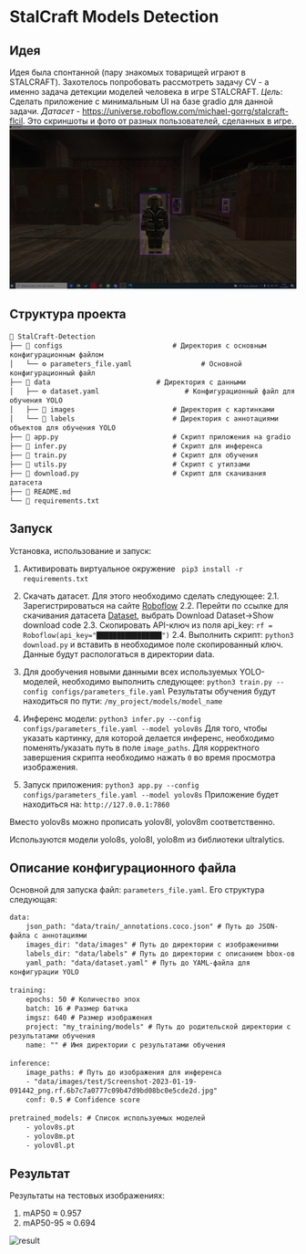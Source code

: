 
# StalCraft Models Detection

## Идея
Идея была спонтанной (пару знакомых товарищей играют в STALCRAFT). Захотелось попробовать рассмотреть задачу CV - а именно задача детекции моделей человека в игре STALCRAFT. 
*Цель*:  Сделать приложение с минимальным UI на базе gradio для данной задачи.
*Датасет* - https://universe.roboflow.com/michael-gorrg/stalcraft-flcil. Это скриншоты и фото от разных пользователей, сделанных в игре.
![sample](images/sample.jpg)

## Структура проекта
```
📂 StalCraft-Detection
├── 📂 configs							# Директория с основным конфигурационным файлом
│   └── ⚙️ parameters_file.yaml					# Основной конфигурационный файл
├── 📂 data							# Директория с данными 
│   ├── ⚙️ dataset.yaml						# Конфигурационный файл для обучения YOLO
│   ├── 📂 images						# Директория с картинками
│   └── 📂 labels						# Директория с аннотациями объектов для обучения YOLO					
├── 🐍 app.py							# Скрипт приложения на gradio
├── 🐍 infer.py							# Скрипт для инференса 
├── 🐍 train.py							# Скрипт для обучения
├── 🐍 utils.py							# Скрипт с утилзами
├── 🐍 download.py						# Скрипт для скачивания датасета
├── 📝 README.md
└── 📄 requirements.txt					
```
##  Запуск
Установка, использование и запуск:
1. Активировать виртуальное окружение 
``` pip3 install -r requirements.txt```

2. Скачать датасет. Для этого необходимо сделать следующее:
	2.1. Зарегистрироваться на сайте [Roboflow](https://universe.roboflow.com/)
	2.2. Перейти по ссылке для скачивания датасета [Dataset](https://universe.roboflow.com/michael-gorrg/stalcraft-flcil/dataset/9/download), выбрать Download Dataset->Show download code
	2.3. Скопировать API-ключ из поля api_key: `rf = Roboflow(api_key="████████████████")`
	2.4. Выполнить скрипт: `python3 download.py` и вставить в необходимое поле скопированный ключ.
Данные будут распологаться в директории data.
3.  Для дообучения новыми данными всех используемых YOLO-моделей, необходимо выполнить следующее:
```python3 train.py --config configs/parameters_file.yaml```
Результаты обучения будут находиться по пути: `/my_project/models/model_name`

4. Инференс модели: ```python3 infer.py --config configs/parameters_file.yaml --model yolov8s```
Для того, чтобы указать картинку, для которой делается инференс, необходимо поменять/указать путь в поле `image_paths`.  Для корректного завершения скрипта необходимо нажать `0` во время просмотра изображения.

5. Запуск приложения: ```python3 app.py --config configs/parameters_file.yaml --model yolov8s```
Приложение будет находиться на: `http://127.0.0.1:7860`

Вместо yolov8s можно прописать yolov8l, yolov8m соответственно. 
	

Используются модели yolo8s, yolo8l, yolo8m из библиотеки ultralytics.

## Описание конфигурационного файла
Основной для запуска файл: `parameters_file.yaml`. Его структура следующая:
```
data:
	json_path: "data/train/_annotations.coco.json" # Путь до JSON-файла с аннотациями
	images_dir: "data/images" # Путь до директории с изображениями
	labels_dir: "data/labels" # Путь до директории с описанием bbox-ов
	yaml_path: "data/dataset.yaml" # Путь до YAML-файла для конфигурации YOLO

training:
	epochs: 50 # Количество эпох
	batch: 16 # Размер батчка
	imgsz: 640 # Размер изображения
	project: "my_training/models" # Путь до родительской директории с результатами обучения
	name: "" # Имя директории с результатами обучения

inference:
	image_paths: # Путь до изображения для инференса
	- "data/images/test/Screenshot-2023-01-19-091442_png.rf.6b7c7a0777c09b47d9bd08bc0e5cde2d.jpg" 
	conf: 0.5 # Confidence score

pretrained_models: # Список используемых моделей
	- yolov8s.pt
	- yolov8m.pt
	- yolov8l.pt
```


## Результат
Результаты на тестовых изображениях: 
1.  mAP50 ≈ 0.957
2. mAP50-95 ≈ 0.694

![result](images/result.jpg)
